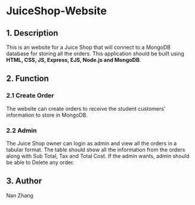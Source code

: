 # JuiceShop-Website
## 1. Description
This is an website for a Juice Shop that will connect to a MongoDB database for storing all the orders. This application should be built using **HTML, CSS, JS, Express, EJS, Node.js and MongoDB**.
## 2. Function
### 2.1 Create Order
The website can create orders to receive the student customers' information to store in MongoDB.
### 2.2 Admin
The Juice Shop owner can login as admin and view all the orders in a tabular format. The table should show all the information from the orders along with Sub Total, Tax and Total Cost. If the admin wants, admin should be able to Delete any order.
## 3. Author
Nan Zhang
